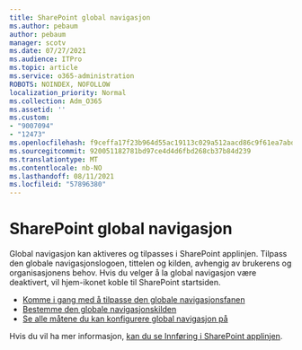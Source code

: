 ```yaml
---
title: SharePoint global navigasjon
ms.author: pebaum
author: pebaum
manager: scotv
ms.date: 07/27/2021
ms.audience: ITPro
ms.topic: article
ms.service: o365-administration
ROBOTS: NOINDEX, NOFOLLOW
localization_priority: Normal
ms.collection: Adm_O365
ms.assetid: ''
ms.custom:
- "9007094"
- "12473"
ms.openlocfilehash: f9ceffa17f23b964d55ac19113c029a512aacd86c9f61ea7abd8db1a7c81381f
ms.sourcegitcommit: 920051182781bd97ce4d4d6fbd268cb37b84d239
ms.translationtype: MT
ms.contentlocale: nb-NO
ms.lasthandoff: 08/11/2021
ms.locfileid: "57896380"
---
```

# <a name="sharepoint-global-navigation"></a>SharePoint global navigasjon

Global navigasjon kan aktiveres og tilpasses i SharePoint applinjen. Tilpass den globale navigasjonslogoen, tittelen og kilden, avhengig av brukerens og organisasjonens behov. Hvis du velger å la global navigasjon være deaktivert, vil hjem-ikonet koble til SharePoint startsiden.

- [Komme i gang med å tilpasse den globale navigasjonsfanen](https://docs.microsoft.com/SharePoint/sharepoint-app-bar?WT.mc_id=365AdminCSH_SupportCentral#get-started-customizing-the-global-navigation-tab)
- [Bestemme den globale navigasjonskilden](https://docs.microsoft.com/SharePoint/sharepoint-app-bar?WT.mc_id=365AdminCSH_SupportCentral#determine-the-global-navigation-source-depending-on-your-home-sites-configuration)
- [Se alle måtene du kan konfigurere global navigasjon på](https://docs.microsoft.com/SharePoint/sharepoint-app-bar?WT.mc_id=365AdminCSH_SupportCentral#see-all-the-different-ways-you-can-set-up-global-navigation)

Hvis du vil ha mer informasjon, [kan du se Innføring i SharePoint applinjen](https://docs.microsoft.com/sharepoint/sharepoint-app-bar). 


